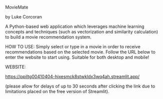 MovieMate

by Luke Corcoran

A Python-based web application which leverages machine learning concepts and techniques (such as vectorization and similarity calculation) to build a movie recommendation system.

HOW TO USE:
Simply select or type in a movie in order to receive recommendations based on the selected movie.
Follow the URL below to enter the website to start using. Suitable for both desktop and mobile!

WEBSITE: 

https://ppiltg00410404-hjxesmck8stwkldx3wq4ah.streamlit.app/

(please allow for delays of up to 30 seconds after clicking the link due to limitations placed on the free version of Streamlit).
